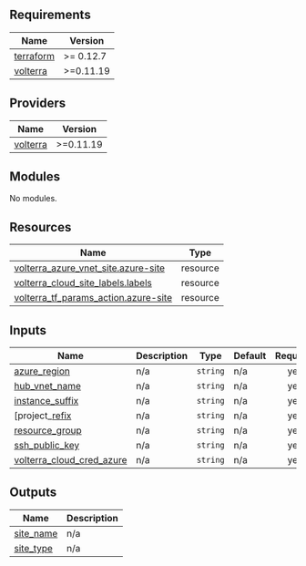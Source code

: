 <!-- BEGIN_TF_DOCS -->
## Requirements

| Name | Version |
|------|---------|
| <a name="requirement_terraform"></a> [terraform](#requirement\_terraform) | >= 0.12.7 |
| <a name="requirement_volterra"></a> [volterra](#requirement\_volterra) | >=0.11.19 |

## Providers

| Name | Version |
|------|---------|
| <a name="provider_volterra"></a> [volterra](#provider\_volterra) | >=0.11.19 |

## Modules

No modules.

## Resources

| Name | Type |
|------|------|
| [volterra_azure_vnet_site.azure-site](https://registry.terraform.io/providers/volterraedge/volterra/latest/docs/resources/azure_vnet_site) | resource |
| [volterra_cloud_site_labels.labels](https://registry.terraform.io/providers/volterraedge/volterra/latest/docs/resources/cloud_site_labels) | resource |
| [volterra_tf_params_action.azure-site](https://registry.terraform.io/providers/volterraedge/volterra/latest/docs/resources/tf_params_action) | resource |

## Inputs

| Name | Description | Type | Default | Required |
|------|-------------|------|---------|:--------:|
| <a name="input_azure_region"></a> [azure\_region](#input\_azure\_region) | n/a | `string` | n/a | yes |
| <a name="input_hub_vnet_name"></a> [hub\_vnet\_name](#input\_hub\_vnet\_name) | n/a | `string` | n/a | yes |
| <a name="input_instance_suffix"></a> [instance\_suffix](#input\_instance\_suffix) | n/a | `string` | n/a | yes |
| <a name="input_project_[refix"></a> [project\_[refix](#input\_project\_[refix) | n/a | `string` | n/a | yes |
| <a name="input_resource_group"></a> [resource\_group](#input\_resource\_group) | n/a | `string` | n/a | yes |
| <a name="input_ssh_public_key"></a> [ssh\_public\_key](#input\_ssh\_public\_key) | n/a | `string` | n/a | yes |
| <a name="input_volterra_cloud_cred_azure"></a> [volterra\_cloud\_cred\_azure](#input\_volterra\_cloud\_cred\_azure) | n/a | `string` | n/a | yes |

## Outputs

| Name | Description |
|------|-------------|
| <a name="output_site_name"></a> [site\_name](#output\_site\_name) | n/a |
| <a name="output_site_type"></a> [site\_type](#output\_site\_type) | n/a |
<!-- END_TF_DOCS -->